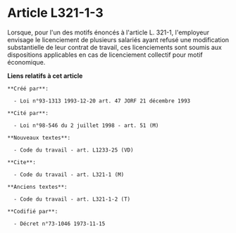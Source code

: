 # Article L321-1-3

Lorsque, pour l'un des motifs énoncés à l'article L. 321-1, l'employeur envisage le licenciement de plusieurs salariés ayant
refusé une modification substantielle de leur contrat de travail, ces licenciements sont soumis aux dispositions applicables
en cas de licenciement collectif pour motif économique.

**Liens relatifs à cet article**

	**Créé par**:

	  - Loi n°93-1313 1993-12-20 art. 47 JORF 21 décembre 1993

	**Cité par**:

	  - Loi n°98-546 du 2 juillet 1998 - art. 51 (M)

	**Nouveaux textes**:

	  - Code du travail - art. L1233-25 (VD)

	**Cite**:

	  - Code du travail - art. L321-1 (M)

	**Anciens textes**:

	  - Code du travail - art. L321-1-2 (T)

	**Codifié par**:

	  - Décret n°73-1046 1973-11-15
